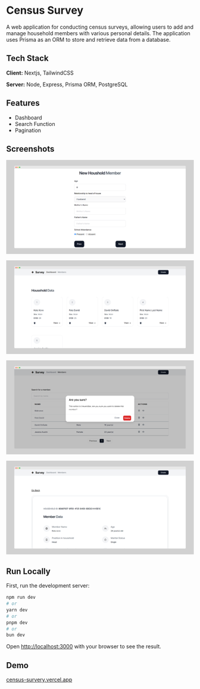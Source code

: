 
# Census Survey

A web application for conducting census surveys, allowing users to add and manage household members with various personal details. The application uses Prisma as an ORM to store and retrieve data from a database.


## Tech Stack

**Client:** Nextjs, TailwindCSS

**Server:** Node, Express, Prisma ORM, PostgreSQL


## Features

- Dashboard
- Search Function
- Pagination


## Screenshots

![Form](https://github.com/Zyzer01/census-survey/blob/main/public/screenshots/census-survey-1.png)

![Dashoboard](https://github.com/Zyzer01/census-survey/blob/main/public/screenshots/census-survey-2.png)

![Members Page](https://github.com/Zyzer01/census-survey/blob/main/public/screenshots/census-survey-3.png)

![Member Data](https://github.com/Zyzer01/census-survey/blob/main/public/screenshots/census-survey-4.png)


## Run Locally

First, run the development server:

```bash
npm run dev
# or
yarn dev
# or
pnpm dev
# or
bun dev
```

Open [http://localhost:3000](http://localhost:3000) with your browser to see the result. 


## Demo

[census-survery.vercel.app](https://census-survey.vercel.app)
